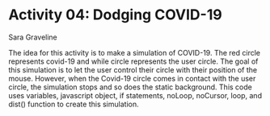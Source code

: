 # Activity 04: Dodging COVID-19
Sara Graveline

The idea for this activity is to make a simulation of COVID-19. The red circle represents covid-19 and while circle represents the user circle.
The goal of this simulation is to let the user control their circle with their position of the mouse. However, when the Covid-19 circle comes in contact with the user circle, the simulation stops and so does the static background. This code uses variables, javascript object, if statements, noLoop, noCursor, loop, and dist() function to create this simulation.
 
